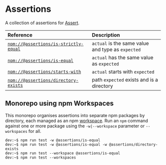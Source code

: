 # Assertions

A collection of assertions for [Assert][pr-mpt/actions-assert].

| Reference | Description |
| :-------- | :---------- |
| [`npm://@assertions/is-strictly-equal`][@assertions/is-strictly-equal] | `actual` is the same value and type as `expected` |
| [`npm://@assertions/is-equal`][@assertions/is-equal] | `actual` has the same value as `expected` |
| [`npm://@assertions/starts-with`][@assertions/starts-with] | `actual` starts with `expected` |
| [`npm://@assertions/directory-exists`][@assertions/directory-exists] | path `expected` exists and is a directory |

## Monorepo using npm Workspaces

This monorepo organises assertions into separate npm packages by directory, each
managed as an npm [workspace][npm/workspaces]. Run an `npm` command against one
or more package using the `-w|--workspace` parameter or `--workspaces` for all.

```console
dev:~$ npm run test -w @assertions/is-equal
dev:~$ npm run test -w @assertions/is-equal -w @assertions/directory-exists
dev:~$ npm run test --workspace @assertions/is-equal
dev:~$ npm run test --workspaces
```

[pr-mpt/actions-assert]: https://github.com/pr-mpt/actions-assert
[@assertions/is-strictly-equal]: https://www.npmjs.com/package/@assertions/is-strictly-equal
[@assertions/is-equal]: https://www.npmjs.com/package/@assertions/is-equal
[@assertions/starts-with]: https://www.npmjs.com/package/@assertions/starts-with
[@assertions/directory-exists]: https://www.npmjs.com/package/@assertions/directory-exists
[npm/workspaces]: https://docs.npmjs.com/cli/v7/using-npm/workspaces
